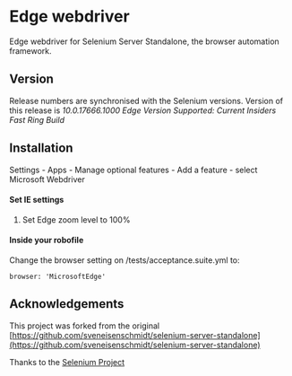 # Edge webdriver

Edge webdriver for Selenium Server Standalone, the browser automation framework.

## Version
Release numbers are synchronised with the Selenium versions.
Version of this release is *10.0.17666.1000*
*Edge Version Supported: Current Insiders Fast Ring Build*

## Installation
Settings - Apps - Manage optional features - Add a feature - select Microsoft Webdriver


#### Set IE settings

1. Set Edge zoom level to 100%

#### Inside your robofile

Change the browser setting on /tests/acceptance.suite.yml to:
```
browser: 'MicrosoftEdge'
```

## Acknowledgements
This project was forked from the original [https://github.com/sveneisenschmidt/selenium-server-standalone](https://github.com/sveneisenschmidt/selenium-server-standalone)

Thanks to the [Selenium Project](http://docs.seleniumhq.org/)

